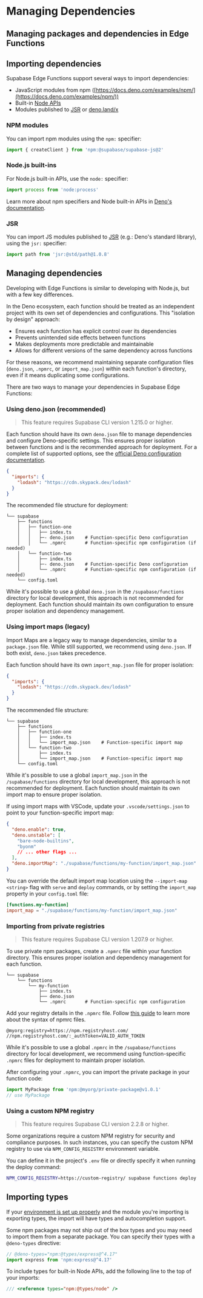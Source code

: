 # Managing Dependencies

## Managing packages and dependencies in Edge Functions

## Importing dependencies

Supabase Edge Functions support several ways to import dependencies:

- JavaScript modules from npm ([https://docs.deno.com/examples/npm/](https://docs.deno.com/examples/npm/))
- Built-in [Node APIs](https://docs.deno.com/runtime/manual/node/compatibility)
- Modules published to [JSR](https://jsr.io/) or [deno.land/x](https://deno.land/x)

### NPM modules

You can import npm modules using the `npm:` specifier:

```javascript
import { createClient } from 'npm:@supabase/supabase-js@2'
```

### Node.js built-ins

For Node.js built-in APIs, use the `node:` specifier:

```javascript
import process from 'node:process'
```

Learn more about npm specifiers and Node built-in APIs in [Deno's documentation](https://docs.deno.com/runtime/manual/node/npm_specifiers).

### JSR

You can import JS modules published to [JSR](https://jsr.io/) (e.g.: Deno's standard library), using the `jsr:` specifier:

```javascript
import path from 'jsr:@std/path@1.0.8'
```

## Managing dependencies

Developing with Edge Functions is similar to developing with Node.js, but with a few key differences.

In the Deno ecosystem, each function should be treated as an independent project with its own set of dependencies and configurations. This "isolation by design" approach:

- Ensures each function has explicit control over its dependencies
- Prevents unintended side effects between functions
- Makes deployments more predictable and maintainable
- Allows for different versions of the same dependency across functions

For these reasons, we recommend maintaining separate configuration files (`deno.json`, `.npmrc`, or `import_map.json`) within each function's directory, even if it means duplicating some configurations.

There are two ways to manage your dependencies in Supabase Edge Functions:

### Using deno.json (recommended)

> This feature requires Supabase CLI version 1.215.0 or higher.

Each function should have its own `deno.json` file to manage dependencies and configure Deno-specific settings. This ensures proper isolation between functions and is the recommended approach for deployment. For a complete list of supported options, see the [official Deno configuration documentation](https://docs.deno.com/runtime/manual/getting_started/configuration_file).

```json
{
  "imports": {
    "lodash": "https://cdn.skypack.dev/lodash"
  }
}
```

The recommended file structure for deployment:

```
└── supabase
    ├── functions
    │   ├── function-one
    │   │   ├── index.ts
    │   │   ├─- deno.json    # Function-specific Deno configuration
    │   │   └── .npmrc       # Function-specific npm configuration (if needed)
    │   └── function-two
    │       ├── index.ts
    │       ├─- deno.json    # Function-specific Deno configuration
    │       └── .npmrc       # Function-specific npm configuration (if needed)
    └── config.toml
```

While it's possible to use a global `deno.json` in the `/supabase/functions` directory for local
development, this approach is not recommended for deployment. Each function should maintain its
own configuration to ensure proper isolation and dependency management.

### Using import maps (legacy)

Import Maps are a legacy way to manage dependencies, similar to a `package.json` file. While still supported, we recommend using `deno.json`. If both exist, `deno.json` takes precedence.

Each function should have its own `import_map.json` file for proper isolation:

```json
{
  "imports": {
    "lodash": "https://cdn.skypack.dev/lodash"
  }
}
```

The recommended file structure:

```
└── supabase
    ├── functions
    │   ├── function-one
    │   │   ├── index.ts
    │   │   └── import_map.json    # Function-specific import map
    │   └── function-two
    │       ├── index.ts
    │       └── import_map.json    # Function-specific import map
    └── config.toml
```

While it's possible to use a global `import_map.json` in the `/supabase/functions` directory for
local development, this approach is not recommended for deployment. Each function should maintain
its own import map to ensure proper isolation.

If using import maps with VSCode, update your `.vscode/settings.json` to point to your function-specific import map:

```json
{
  "deno.enable": true,
  "deno.unstable": [
    "bare-node-builtins",
    "byonm"
    // ... other flags ...
  ],
  "deno.importMap": "./supabase/functions/my-function/import_map.json"
}
```

You can override the default import map location using the `--import-map <string>` flag with `serve` and `deploy` commands, or by setting the `import_map` property in your `config.toml` file:

```toml
[functions.my-function]
import_map = "./supabase/functions/my-function/import_map.json"
```

### Importing from private registries

> This feature requires Supabase CLI version 1.207.9 or higher.

To use private npm packages, create a `.npmrc` file within your function directory. This ensures proper isolation and dependency management for each function.

```
└── supabase
    └── functions
        └── my-function
            ├── index.ts
            ├── deno.json
            └── .npmrc       # Function-specific npm configuration
```

Add your registry details in the `.npmrc` file. Follow [this guide](https://docs.npmjs.com/cli/v10/configuring-npm/npmrc) to learn more about the syntax of npmrc files.

```
@myorg:registry=https://npm.registryhost.com/
//npm.registryhost.com/:_authToken=VALID_AUTH_TOKEN
```

While it's possible to use a global `.npmrc` in the `/supabase/functions` directory for local
development, we recommend using function-specific `.npmrc` files for deployment to maintain proper
isolation.

After configuring your `.npmrc`, you can import the private package in your function code:

```javascript
import MyPackage from 'npm:@myorg/private-package@v1.0.1'
// use MyPackage
```

### Using a custom NPM registry

> This feature requires Supabase CLI version 2.2.8 or higher.

Some organizations require a custom NPM registry for security and compliance purposes. In such instances, you can specify the custom NPM registry to use via `NPM_CONFIG_REGISTRY` environment variable.

You can define it in the project's `.env` file or directly specify it when running the deploy command:

```bash
NPM_CONFIG_REGISTRY=https://custom-registry/ supabase functions deploy my-function
```

## Importing types

If your [environment is set up properly](https://supabase.com/docs/guides/functions/local-development) and the module you're importing is exporting types, the import will have types and autocompletion support.

Some npm packages may not ship out of the box types and you may need to import them from a separate package. You can specify their types with a `@deno-types` directive:

```javascript
// @deno-types="npm:@types/express@^4.17"
import express from 'npm:express@^4.17'
```

To include types for built-in Node APIs, add the following line to the top of your imports:

```javascript
/// <reference types="npm:@types/node" />
```
